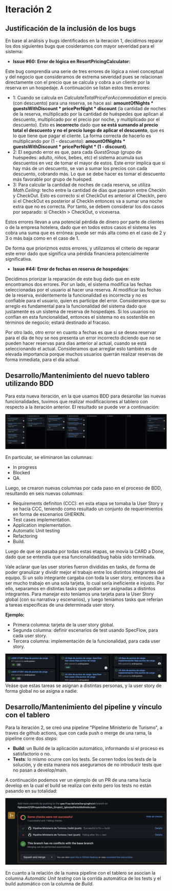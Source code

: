 # Iteración 2

## Justificación de la inclusión de los bugs

En base al análisis y bugs identificados en la iteración 1, decidimos reparar los dos siguientes bugs que cosideramos con mayor severidad para el sistema:

- **Issue #60: Error de lógica en ResortPricingCalculator:** 

Este bug comprendía una serie de tres errores de lógica a nivel conceptual y del negocio que consideramos de extrema severidad pues se relacionan directamente con el precio que se calcula y cobra a un cliente por la reserva en un hospedaje. A continuación se listan estos tres errores:
- 1: Cuando se calcula en *CalculateTotalPriceForAccommodation* el precio (con descuento) para una reserva, se hace así: **amountOfNights * guestsWithDiscount * pricePerNight * discount** (la cantidad de noches de la reserva, multiplicado por la cantidad de huéspedes que aplican al descuento, multiplicado por el precio por noche, y multiplicado por el descuento). Esto es **incorrecto** dado que **se está sumando al precio total el descuento y no el precio luego de aplicar el descuento**, que es lo que tiene que pagar el cliente. La forma correcta de hacerlo es multiplicando por (1 - descuento): **amountOfNights * guestsWithDiscount * pricePerNight * (1 - discount)**.
- 2: El segundo error es que, para cada *GuestGroup* (grupo de huéspedes: adulto, niños, bebes, etc) el sistema acumula sus descuentos en vez de tomar el mayor de estos. Este error implica que si hay más de un descuento, se van a sumar los precios con cada descuento, cobrando más. Lo que se debe hacer es tomar el descuento más favorable por grupo de huésped.
- 3: Para calcular la cantidad de noches de cada reserva, se utiliza *Math.Ceiling*: techo entre la cantidad de días que pasaron entre CheckIn y CheckOut. Esto es correcto si el CheckOut es anterior al CheckIn, pero si el CheckOut es posterior al CheckIn entonces va a sumar una noche extra que no es correcta. Por tanto, se debem considerar los dos casos por separado: si CheckIn > CheckOut, o viceversa.

Estos errores llevan a una potencial pérdida de dinero por parte de clientes o de la empresa hotelera, dado que en todos estos casos el sistema les cobra una suma que es errónea: puede ser más alta como en el caso de 2 y 3 o más baja como en el caso de 1.

De forma que priorizmos estos errores, y utilizamos el criterio de reparar este error dado que significa una pérdida financiera potencialmente significativa.

- **Issue #44: Error de fechas en reserva de hospedajes**: 

Decidimos priorizar la reparación de este bug dado que en este encontramos dos errores. 
Por un lado, el sistema modifica las fechas seleccionadas por el usuario al hacer una reserva. Al modificar las fechas de la reserva, evidentemente la funcionalidad es incorrecta y no es confiable para el usuario, quien es partícipe del error. Consideramos que su arreglo es fundamental para la funcionalidad del sistema dado que justamente es un sistema de reserva de hospedajes. Si los usuarios no confían en esta funcionalidad, entonces el sistema no es sostenible en términos de negocio; estará destinado al fracaso.

Por otro lado, otro error en cuanto a fechas es que si se desea reservar para el día de hoy se nos presenta un error incorrecto diciendo que no se pueden hacer reservas para días anterior al actual, cuando se está seleccionando el actual. Consideramos que arreglar esto también es de elevada importancia porque muchos usuarios querrán realizar reservas de forma inmediata, para el día actual.

## Desarrollo/Mantenimiento del nuevo tablero utilizando BDD

Para esta nueva iteración, en la que usamos BDD para desarollar las nuevas funcionalidades, tuvimos que realizar modificaciones al tablero con respecto a la iteración anterior. El resultado se puede ver a continuación:

<img src="../Imagenes/board2.png"  />
 
En particular, se eliminaron las columnas:
- In progress
- Blocked
- QA. 

Luego, se crearon nuevas columnas por cada paso en el proceso de BDD, resultando en seis nuevas columnas:
- Requirements definiton (CCC): en esta etapa se tomaba la User Story y se hacía CCC, teniendo como resultado un conjunto de requerimientos en forma de escenarios GHERKIN. 
- Test cases implementation.
- Application implementation.
- Automatic Unit testing
- Refactoring 
- Build.

Luego de que se pasaba por todas estas etapas, se movía la CARD a Done, dado que se entendía que esa funcionalidad/bug había sido terminada.

Vale aclarar que las user stories fueron divididas en tasks, de forma de poder granulizar y dividir mejor el trabajo entre los distintos integrantes del equipo. Si un solo integrante cargaba con toda la user story, entonces iba a ser mucho trabajo en una sola tarjeta, lo cual sería ineficiente e injusto. Por ello, separamos en distintas tasks que podían ser asignadas a distintos integrantes. Para manejar esto teníamos una tarjeta para la User Story global (con su narrativa y escenarios), y luego teníamos tasks que referían a tareas específicas de una determinada user story.

**Ejemplo:**
- Primera columna: tarjeta de la user story global.
- Segunda columna: definir escenarios de test usando SpecFlow, para cada user story.
- Tercera columna: implementación de la funcionalidad, para cada user story.

<img src="../Imagenes/divisionTasks.png"  />
Veáse que estas tareas se asignan a distintas personas, y la user story de forma global no se asigna a nadie.

 
## Desarrollo/Mantenimiento del pipeline y vínculo con el tablero
 
Para la iteración 2, se creó una pipeline "Pipeline Ministerio de Turismo", a traves de github actions, que con cada push o merge de una rama, la pipeline corre dos *steps*:
- **Build**: un Build de la aplicación automático, informando si el proceso es satisfactorio o no. 
- **Tests**: lo mismo ocurre con los tests. Se corren todos los tests de la solución, y de esta manera nos aseguramos de no introducir tests que no pasan a develop/main.
 
A continuación podemos ver un ejemplo de un PR de una rama hacia develop en la cual el build se realiza con éxito pero los tests no están pasando en su totalidad:
 
<img src="../Imagenes/pipeline.png"  />
 
En cuanto a la relación de la nueva pipeline con el tablero se asocian la columna *Automatic Unit testing* con la corrida automática de los tests y el build automático con la columna de *Build*.





